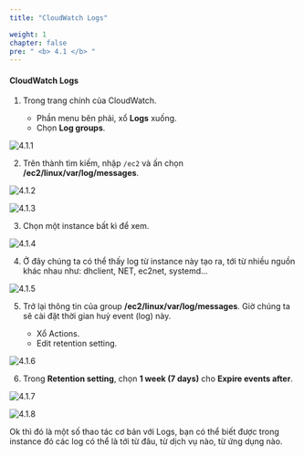 ```yaml
---
title: "CloudWatch Logs"

weight: 1
chapter: false
pre: " <b> 4.1 </b> "
---
```


#### CloudWatch Logs

1. Trong trang chính của CloudWatch.

   - Phần menu bên phải, xổ **Logs** xuống.
   - Chọn **Log groups**.

![4.1.1](/images/4-cloud-watch-logs/4.1-logs/4.1.1.png)

2. Trên thành tìm kiếm, nhập `/ec2` và ấn chọn **/ec2/linux/var/log/messages**.

![4.1.2](/images/4-cloud-watch-logs/4.1-logs/4.1.2.png)

![4.1.3](/images/4-cloud-watch-logs/4.1-logs/4.1.3.png)

3. Chọn một instance bất kì để xem.

![4.1.4](/images/4-cloud-watch-logs/4.1-logs/4.1.4.png)

4. Ở đây chúng ta có thể thấy log từ instance này tạo ra, tới từ nhiều nguồn khác nhau như: dhclient, NET, ec2net, systemd...

![4.1.5](/images/4-cloud-watch-logs/4.1-logs/4.1.5.png)

5. Trở lại thông tin của group **/ec2/linux/var/log/messages**. Giờ chúng ta sẽ cài đặt thời gian huỷ event (log) này.

   - Xổ Actions.
   - Edit retention setting.

![4.1.6](/images/4-cloud-watch-logs/4.1-logs/4.1.6.png)

6. Trong **Retention setting**, chọn **1 week (7 days)** cho **Expire events after**.

![4.1.7](/images/4-cloud-watch-logs/4.1-logs/4.1.7.png)

![4.1.8](/images/4-cloud-watch-logs/4.1-logs/4.1.8.png)

Ok thì đó là một số thao tác cơ bản với Logs, bạn có thể biết được trong instance đó các log có thể là tới từ đâu, từ dịch vụ nào, từ ứng dụng nào.
